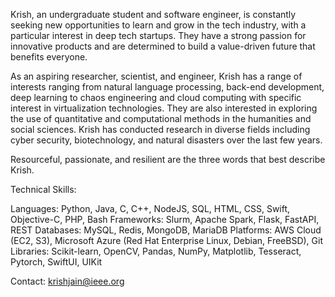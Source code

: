 Krish, an undergraduate student and software engineer, is constantly seeking new opportunities to learn and grow in the tech industry, with a particular interest in deep tech startups. They have a strong passion for innovative products and are determined to build a value-driven future that benefits everyone.

As an aspiring researcher, scientist, and engineer, Krish has a range of interests ranging from natural language processing, back-end development, deep learning to chaos engineering and cloud computing with specific interest in virtualization technologies. They are also interested in exploring the use of quantitative and computational methods in the humanities and social sciences. Krish has conducted research in diverse fields including cyber security, biotechnology, and natural disasters over the last few years.

Resourceful, passionate, and resilient are the three words that best describe Krish.

Technical Skills:

Languages: Python, Java, C, C++, NodeJS, SQL, HTML, CSS, Swift, Objective-C, PHP, Bash
Frameworks: Slurm, Apache Spark, Flask, FastAPI, REST
Databases: MySQL, Redis, MongoDB, MariaDB
Platforms: AWS Cloud (EC2, S3), Microsoft Azure (Red Hat Enterprise Linux, Debian, FreeBSD), Git
Libraries: Scikit-learn, OpenCV, Pandas, NumPy, Matplotlib, Tesseract, Pytorch, SwiftUI, UIKit

Contact: krishjain@ieee.org
